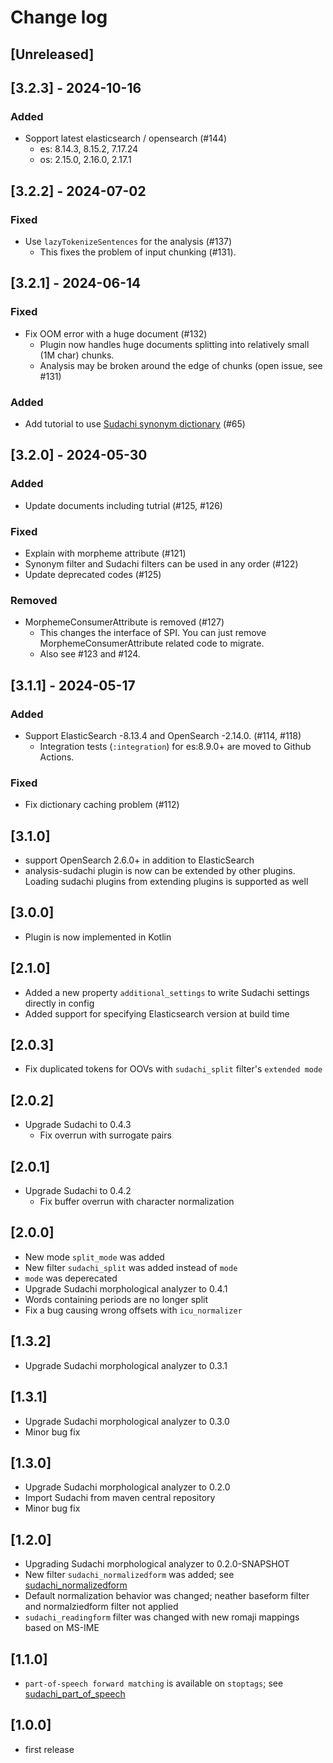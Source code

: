 # Change log

## [Unreleased]

## [3.2.3] - 2024-10-16

### Added

- Sopport latest elasticsearch / opensearch (#144)
  - es: 8.14.3, 8.15.2, 7.17.24
  - os: 2.15.0, 2.16.0, 2.17.1

## [3.2.2] - 2024-07-02

### Fixed

- Use `lazyTokenizeSentences` for the analysis (#137)
  - This fixes the problem of input chunking (#131).

## [3.2.1] - 2024-06-14

### Fixed

- Fix OOM error with a huge document (#132)
  - Plugin now handles huge documents splitting into relatively small (1M char) chunks.
  - Analysis may be broken around the edge of chunks (open issue, see #131)

### Added

- Add tutorial to use [Sudachi synonym dictionary](https://github.com/WorksApplications/SudachiDict/blob/develop/docs/synonyms.md) (#65)

## [3.2.0] - 2024-05-30

### Added

- Update documents including tutrial (#125, #126)

### Fixed

- Explain with morpheme attribute (#121)
- Synonym filter and Sudachi filters can be used in any order (#122)
- Update deprecated codes (#125)

### Removed

- MorphemeConsumerAttribute is removed (#127)
  - This changes the interface of SPI. You can just remove MorphemeConsumerAttribute related code to migrate.
  - Also see #123 and #124.

## [3.1.1] - 2024-05-17

### Added

- Support ElasticSearch -8.13.4 and OpenSearch -2.14.0. (#114, #118)
  - Integration tests (`:integration`) for es:8.9.0+ are moved to Github Actions.

### Fixed

- Fix dictionary caching problem (#112)

## [3.1.0]

- support OpenSearch 2.6.0+ in addition to ElasticSearch
- analysis-sudachi plugin is now can be extended by other plugins. Loading sudachi plugins from extending plugins is supported as well

## [3.0.0]

- Plugin is now implemented in Kotlin

## [2.1.0]

- Added a new property `additional_settings` to write Sudachi settings directly in config
- Added support for specifying Elasticsearch version at build time

## [2.0.3]

- Fix duplicated tokens for OOVs with `sudachi_split` filter's `extended mode`

## [2.0.2]

- Upgrade Sudachi to 0.4.3
  - Fix overrun with surrogate pairs

## [2.0.1]

- Upgrade Sudachi to 0.4.2
  - Fix buffer overrun with character normalization

## [2.0.0]

- New mode `split_mode` was added
- New filter `sudachi_split` was added instead of `mode`
- `mode` was deperecated
- Upgrade Sudachi morphological analyzer to 0.4.1
- Words containing periods are no longer split
- Fix a bug causing wrong offsets with `icu_normalizer`

## [1.3.2]

- Upgrade Sudachi morphological analyzer to 0.3.1

## [1.3.1]

- Upgrade Sudachi morphological analyzer to 0.3.0
- Minor bug fix

## [1.3.0]

- Upgrade Sudachi morphological analyzer to 0.2.0
- Import Sudachi from maven central repository
- Minor bug fix

## [1.2.0]

- Upgrading Sudachi morphological analyzer to 0.2.0-SNAPSHOT
- New filter `sudachi_normalizedform` was added; see [sudachi_normalizedform](#sudachi_normalizedform)
- Default normalization behavior was changed; neather baseform filter and normalziedform filter not applied
- `sudachi_readingform` filter was changed with new romaji mappings based on MS-IME

## [1.1.0]

- `part-of-speech forward matching` is available on `stoptags`; see [sudachi_part_of_speech](#sudachi_part_of_speech)

## [1.0.0]

- first release
